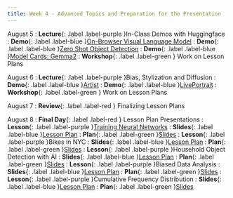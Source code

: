 ```yaml
---
title: Week 4 - Advanced Topics and Preparation for the Presentation
---
```


August 5
: **Lecture**{: .label .label-purple }In-Class Demos with Huggingface
  : **Demo**{: .label .label-blue }[On-Browser Visual Language Model](https://huggingface.co/spaces/Xenova/experimental-moondream-webgpu)
  : **Demo**{: .label .label-blue }[Zero Shot Object Detection](https://keremturkcan.com/zeroshot/)
  : **Demo**{: .label .label-blue }[Model Cards: Gemma2](https://huggingface.co/google/gemma-2-2b-it)
: **Workshop**{: .label .label-green } Work on Lesson Plans

August 6
: **Lecture**{: .label .label-purple }Bias, Stylization and Diffusion
  : **Demo**{: .label .label-blue }[Artist](https://diffusionartist.github.io/)
  : **Demo**{: .label .label-blue }[LivePortrait](https://huggingface.co/spaces/KwaiVGI/LivePortrait)
: **Workshop**{: .label .label-green } Work on Lesson Plans

August 7
: **Review**{: .label .label-red } Finalizing Lesson Plans

August 8
: **Final Day**{: .label .label-red } Lesson Plan Presentations
: **Lesson**{: .label .label-purple }[Training Neural Networks](https://keremturkcan.com/zeroshot/)
  : **Slides**{: .label .label-blue }[Lesson Plan](https://drive.google.com/file/d/1QKDd9uwL4Eim6GaWiBfc0g_pIRuX_brK/view?usp=drive_link)
  : **Plan**{: .label .label-green }[Slides](https://drive.google.com/file/d/1qyTFcYJPQF54yByjkkNWrlgV2hrq9lY_/view?usp=drive_link)
: **Lesson**{: .label .label-purple }Bikes in NYC
  : **Slides**{: .label .label-blue }[Lesson Plan](https://drive.google.com/file/d/1q6V3kbmbCHLneljXON1phPfShHWYCPjB/view?usp=drive_link)
  : **Plan**{: .label .label-green }[Slides](https://drive.google.com/file/d/1lEHxwbS-LWSdXhf9gdHHhZdZWMApgbQT/view?usp=drive_link)
: **Lesson**{: .label .label-purple }Household Object Detection with AI
  : **Slides**{: .label .label-blue }[Lesson Plan](https://drive.google.com/file/d/1SajzXP9wEjmZD7gcPsbnOOZikHhempEv/view?usp=drive_link)
  : **Plan**{: .label .label-green }[Slides](https://drive.google.com/file/d/1s6g11z8Detlx_rrXtPe25XJeFQJmnIly/view?usp=drive_link)
: **Lesson**{: .label .label-purple }Biased Data Analysis
  : **Slides**{: .label .label-blue }[Lesson Plan](https://drive.google.com/file/d/1tU4ytsADY1L2Xsv4uNs_kujZ445vL7MF/view?usp=drive_link)
  : **Plan**{: .label .label-green }[Slides](https://drive.google.com/file/d/1P-TGLCery8KJZm3aSr2aqPcffVlBli0H/view?usp=drive_link)
: **Lesson**{: .label .label-purple }Cumulative Frequency Distribution
  : **Slides**{: .label .label-blue }[Lesson Plan](https://drive.google.com/file/d/1vMhR7DW6IxvyLOdzLmys8x0ie2hDFepm/view?usp=drive_link)
  : **Plan**{: .label .label-green }[Slides](https://drive.google.com/file/d/1-sbZkKD8wc9MngNHETqr6SmQOKINdya9/view?usp=drive_link)